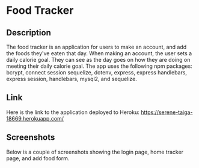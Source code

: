 # Food Tracker
## Description

The food tracker is an application for users to make an account, and add the foods they've eaten that day. When making an account, the user sets a daily calorie goal. They can see as the day goes on how they are doing on meeting their daily calorie goal. The app uses the following npm packages: bcrypt, connect session sequelize, dotenv, express, express handlebars, express session, handlebars, mysql2, and sequelize.

## Link

Here is the link to the application deployed to Heroku: https://serene-taiga-18669.herokuapp.com/

## Screenshots

Below is a couple of screenshots showing the login page, home tracker page, and add food form.

